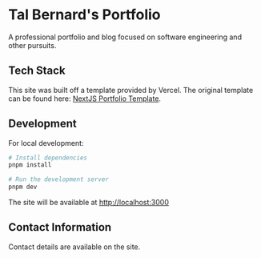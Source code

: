 # Tal Bernard's Portfolio

A professional portfolio and blog focused on software engineering and other pursuits.

## Tech Stack

This site was built off a template provided by Vercel. The original template can be found here: [NextJS Portfolio Template](https://vercel.com/templates/portfolio/nextjs-portfolio).

## Development

For local development:

```bash
# Install dependencies
pnpm install

# Run the development server
pnpm dev
```

The site will be available at [http://localhost:3000](http://localhost:3000)

## Contact Information

Contact details are available on the site.
